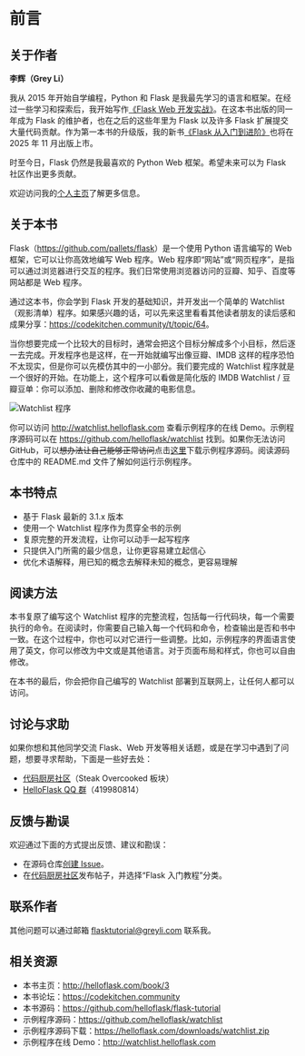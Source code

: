 # 前言

## 关于作者

**李辉（Grey Li）**

我从 2015 年开始自学编程，Python 和 Flask 是我最先学习的语言和框架。在经过一些学习和探索后，我开始写作[《Flask Web 开发实战》](http://helloflask.com/book/1)。在这本书出版的同一年成为 Flask 的维护者，也在之后的这些年里为 Flask 以及许多 Flask 扩展提交大量代码贡献。作为第一本书的升级版，我的新书[《Flask 从入门到进阶》](http://helloflask.com/book/4)也将在 2025 年 11 月出版上市。

时至今日，Flask 仍然是我最喜欢的 Python Web 框架。希望未来可以为 Flask 社区作出更多贡献。

欢迎访问我的[个人主页](http://greyli.com)了解更多信息。

## 关于本书

Flask（<https://github.com/pallets/flask>）是一个使用 Python 语言编写的 Web 框架，它可以让你高效地编写 Web 程序。Web 程序即“网站”或“网页程序”，是指可以通过浏览器进行交互的程序。我们日常使用浏览器访问的豆瓣、知乎、百度等网站都是 Web 程序。

通过这本书，你会学到 Flask 开发的基础知识，并开发出一个简单的 Watchlist（观影清单）程序。如果感兴趣的话，可以先来这里看看其他读者朋友的读后感和成果分享：<https://codekitchen.community/t/topic/64>。

当你想要完成一个比较大的目标时，通常会把这个目标分解成多个小目标，然后逐一去完成。开发程序也是这样，在一开始就编写出像豆瓣、IMDB 这样的程序恐怕不太现实，但是你可以先模仿其中的一小部分。我们要完成的 Watchlist 程序就是一个很好的开始。在功能上，这个程序可以看做是简化版的 IMDB Watchlist / 豆瓣豆单：你可以添加、删除和修改你收藏的电影信息。

![Watchlist 程序](images/7-2.png)

你可以访问 <http://watchlist.helloflask.com> 查看示例程序的在线 Demo。示例程序源码可以在 <https://github.com/helloflask/watchlist> 找到。如果你无法访问 GitHub，可以<del>想办法让自己能够正常访问</del>点击[这里](http://helloflask.com/downloads/watchlist.zip)下载示例程序源码。阅读源码仓库中的 README.md 文件了解如何运行示例程序。

## 本书特点

- 基于 Flask 最新的 3.1.x 版本
- 使用一个 Watchlist 程序作为贯穿全书的示例
- 复原完整的开发流程，让你可以动手一起写程序
- 只提供入门所需的最少信息，让你更容易建立起信心
- 优化术语解释，用已知的概念去解释未知的概念，更容易理解

## 阅读方法

本书复原了编写这个 Watchlist 程序的完整流程，包括每一行代码块，每一个需要执行的命令。在阅读时，你需要自己输入每一个代码和命令，检查输出是否和书中一致。在这个过程中，你也可以对它进行一些调整。比如，示例程序的界面语言使用了英文，你可以修改为中文或是其他语言。对于页面布局和样式，你也可以自由修改。

在本书的最后，你会把你自己编写的 Watchlist 部署到互联网上，让任何人都可以访问。

## 讨论与求助

如果你想和其他同学交流 Flask、Web 开发等相关话题，或是在学习中遇到了问题，想要寻求帮助，下面是一些好去处：

* [代码厨房社区](https://codekitchen.community)（Steak Overcooked 板块）
* [HelloFlask QQ 群](http://shang.qq.com/wpa/qunwpa?idkey=3cbf3e3ede8252eb3ae584a356131123ed68a9f3bd5bcee0652b401914eb01bb)（419980814）

## 反馈与勘误

欢迎通过下面的方式提出反馈、建议和勘误：

* 在源码仓库[创建 Issue](https://github.com/helloflask/flask-tutorial/issues/new)。
* 在[代码厨房社区](https://codekitchen.community)发布帖子，并选择“Flask 入门教程”分类。

## 联系作者

其他问题可以通过邮箱 <flasktutorial@greyli.com> 联系我。

## 相关资源

* 本书主页：<http://helloflask.com/book/3>
* 本书论坛：<https://codekitchen.community>
* 本书源码：<https://github.com/helloflask/flask-tutorial>
* 示例程序源码：<https://github.com/helloflask/watchlist>
* 示例程序源码下载：<https://helloflask.com/downloads/watchlist.zip>
* 示例程序在线 Demo：<http://watchlist.helloflask.com>
